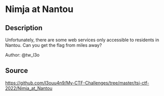 # Nimja at Nantou

## Description

Unfortunately, there are some web services only accessible to residents in Nantou. Can you get the flag from miles away?

Author: @tw_l3o

## Source

https://github.com/l3ouu4n9/My-CTF-Challenges/tree/master/tsj-ctf-2022/Nimja_at_Nantou
